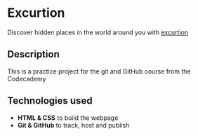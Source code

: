 # Excurtion

Discover hidden places in the world around you with [excurtion](https://space-liama.github.io/excursion/)

## Description

This is a practice project for the git and GitHub course from the Codecademy

## Technologies used

- **HTML & CSS** to build the webpage
- **Git & GitHub** to track, host and publish
